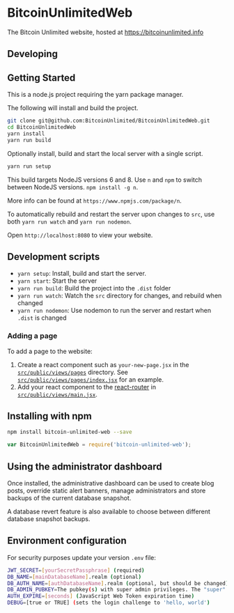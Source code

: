# BitcoinUnlimitedWeb

The Bitcoin Unlimited website, hosted at https://bitcoinunlimited.info

## Developing

## Getting Started

This is a node.js project requiring the yarn package manager.

The following will install and build the project.

```bash
git clone git@github.com:BitcoinUnlimited/BitcoinUnlimitedWeb.git
cd BitcoinUnlimitedWeb
yarn install
yarn run build
```

Optionally install, build and start the local server with a single script.

```bash
yarn run setup
```

This build targets NodeJS versions 6 and 8. Use `n` and `npm` to switch between NodeJS versions. `npm install -g n`.

More info can be found at `https://www.npmjs.com/package/n`.

To automatically rebuild and restart the server upon changes to `src`, use both `yarn run watch` and `yarn run nodemon`.

Open `http://localhost:8080` to view your website.

## Development scripts

* `yarn setup`: Install, build and start the server.
* `yarn start`: Start the server
* `yarn run build`: Build the project into the `.dist` folder
* `yarn run watch`: Watch the `src` directory for changes, and rebuild when changed
* `yarn run nodemon`: Use nodemon to run the server and restart when `.dist` is changed

### Adding a page

To add a page to the website:

1. Create a react component such as `your-new-page.jsx` in the [`src/public/views/pages`](https://github.com/BitcoinUnlimited/BitcoinUnlimitedWeb/tree/master/src/public/views/pages) directory. See [`src/public/views/pages/index.jsx`](https://github.com/BitcoinUnlimited/BitcoinUnlimitedWeb/blob/master/src/public/views/pages/index.jsx) for an example.
2. Add your react component to the [react-router](https://github.com/reactjs/react-router) in [`src/public/views/main.jsx`](https://github.com/BitcoinUnlimited/BitcoinUnlimitedWeb/blob/master/src/public/views/main.jsx).

## Installing with npm

```bash
npm install bitcoin-unlimited-web --save
```

```javascript
var BitcoinUnlimitedWeb = require('bitcoin-unlimited-web');
```

## Using the administrator dashboard

Once installed, the administrative dashboard can be used to create blog posts, override static alert banners, manage administrators and store backups of the current database snapshot.

A database revert feature is also available to choose between different database snapshot backups.

## Environment configuration

For security purposes update your version `.env` file:

```bash
JWT_SECRET=[yourSecretPassphrase] (required)
DB_NAME=[mainDatabaseName].realm (optional)
DB_AUTH_NAME=[authDatabaseName].realm (optional, but should be changed)
DB_ADMIN_PUBKEY=The pubkey(s) with super admin privileges. The "super" admin can add other pubkeys via the dashboard interface. Separate pubkeys with commas and exclude spaces.
AUTH_EXPIRE=[seconds] (JavaScript Web Token expiration time)
DEBUG=[true or TRUE] (sets the login challenge to 'hello, world')
```
